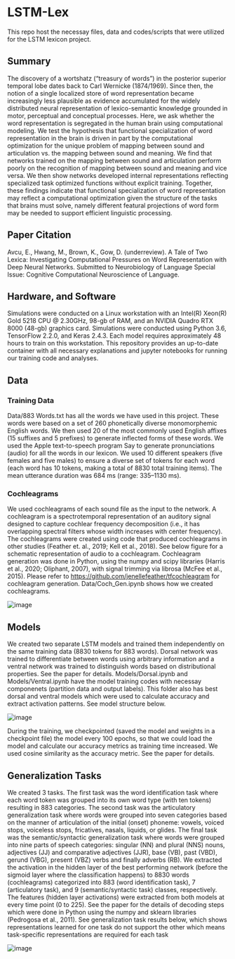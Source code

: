 # LSTM-Lex
This repo host the necessay files, data and codes/scripts that were utilized for the LSTM lexicon project.

## Summary
The discovery of a wortshatz (“treasury of words”) in the posterior superior temporal lobe dates back to Carl Wernicke (1874/1969). Since then, the notion of a single localized store of word representation became increasingly less plausible as evidence accumulated for the widely distributed neural representation of lexico-semantic knowledge grounded in motor, perceptual and conceptual processes. Here, we ask whether the word representation is segregated in the human brain using computational modeling. We test the hypothesis that functional specialization of word representation in the brain is driven in part by the computational optimization for the unique problem of mapping between sound and articulation vs. the mapping between sound and meaning. We find that networks trained on the mapping between sound and articulation perform poorly on the recognition of mapping between sound and meaning and vice versa. We then show networks developed internal representations reflecting specialized task optimized functions without explicit training. Together, these findings indicate that functional specialization of word representation may reflect a computational optimization given the structure of the tasks that brains must solve, namely different featural projections of word form may be needed to support efficient linguistic processing. 

## Paper Citation
Avcu, E., Hwang, M., Brown, K., Gow, D. (underreview). A Tale of Two Lexica: Investigating Computational Pressures on Word Representation with Deep Neural Networks. Submitted to Neurobiology of Language Special Issue: Cognitive Computational Neuroscience of Language.

## Hardware, and Software
Simulations were conducted on a Linux workstation with an Intel(R) Xeon(R) Gold 5218 CPU @ 2.30GHz, 98-gb of RAM, and an NVIDIA Quadro RTX 8000 (48-gb) graphics card. Simulations were conducted using Python 3.6, TensorFlow 2.2.0, and Keras 2.4.3. Each model requires approximately 48 hours to train on this workstation. This repository provides an up-to-date container with all necessary explanations and jupyter notebooks for running our training code and analyses.


## Data
### Training Data
Data/883 Words.txt has all the words we have used in this project. These words were based on a set of 260 phonetically diverse monomorphemic English words. We then used 20 of the most commonly used English affixes (15 suffixes and 5 prefixes) to generate inflected forms of these words. We used the Apple text-to-speech program Say to generate pronunciations (audio) for all the words in our lexicon. We used 10 different speakers (five females and five males) to ensure a diverse set of tokens for each word (each word has 10 tokens, making a total of 8830 total training items). The mean utterance duration was 684 ms (range: 335–1130 ms).

### Cochleagrams
We used cochleagrams of each sound file as the input to the network. A cochleagram is a spectrotemporal representation of an auditory signal designed to capture cochlear frequency decomposition (i.e., it has overlapping spectral filters whose width increases with center frequency). The cochleagrams were created using code that produced cochleagrams in other studies (Feather et. al., 2019; Kell et al., 2018). See below figure for a schematic representation of audio to a cochleagram. Cochleagram generation was done in Python, using the numpy and scipy libraries (Harris et al., 2020; Oliphant, 2007), with signal trimming via librosa (McFee et al., 2015). Please refer to https://github.com/jenellefeather/tfcochleagram for cochleagram generation. Data/Coch_Gen.ipynb shows how we created cochleagrams.

![image](https://user-images.githubusercontent.com/32641692/164516870-9198cd2c-5a5b-47e8-a102-030ecf4c1da8.png)

## Models
We created two separate LSTM models and trained them independently on the same training data (8830 tokens for 883 words). Dorsal network was trained to differentiate between words using arbitrary information and a ventral network was trained to distinguish words based on distributional properties. See the paper for details. Models/Dorsal.ipynb and Models/Ventral.ipynb have the model training codes with necessay componenets (partition data and output labels). This folder also has best dorsal and ventral models which were used to calculate accuracy and extract activation patterns. See model structure below.

![image](https://user-images.githubusercontent.com/32641692/164526923-b5879933-edd6-4482-89cc-3bdfc01f92c5.png)

During the training, we checkpointed (saved the model and weights in a checkpoint file) the model every 100 epochs, so that we could load the model and calculate our accuracy metrics as training time increased. We used cosine similarity as the accuracy metric. See the paper for details.

## Generalization Tasks
We created 3 tasks. The first task was the word identification task where each word token was grouped into its own word type (with ten tokens) resulting in 883 categories. The second task was the articulatory generalization task where words were grouped into seven categories based on the manner of articulation of the initial (onset) phoneme: vowels, voiced stops, voiceless stops, fricatives, nasals, liquids, or glides. The final task was the semantic/syntactic generalization task where words were grouped into nine parts of speech categories: singular (NN) and plural (NNS) nouns, adjectives (JJ) and comparative adjectives (JJR), base (VB), past (VBD), gerund (VBG), present (VBZ) verbs and finally adverbs (RB). We extracted the activation in the hidden layer of the best performing network (before the sigmoid layer where the classification happens) to 8830 words (cochleagrams) categorized into 883 (word identification task), 7 (articulatory task), and 9 (semantic/syntactic task) classes, respectively. The features (hidden layer activations) were extracted from both models at every time point (0 to 225). See the paper for the details of decoding steps which were done in Python using the numpy and sklearn libraries (Pedrogosa et al., 2011). See generalization task results below, which shows representations learned for one task do not support the other which means task-specific representations are required for each task

![image](https://user-images.githubusercontent.com/32641692/164541042-173bdc70-88da-4ed8-a492-c0a6f13d2ae7.png)

